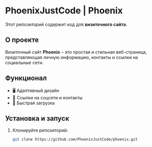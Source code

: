 # PhoenixJustCode | Phoenix

Этот репозиторий содержит код для **визиточного сайта**.

## О проекте

Визиточный сайт **Phoenix** – это простая и стильная веб-страница, представляющая личную информацию, контакты и ссылки на социальные сети.


## Функционал

- 🖥️ Адаптивный дизайн  
- 🔗 Ссылки на соцсети и контакты  
- 🚀 Быстрая загрузка


## Установка и запуск

1. Клонируйте репозиторий:  
   ```bash
   git clone https://github.com/PhoenixJustCode/phoenix.git
